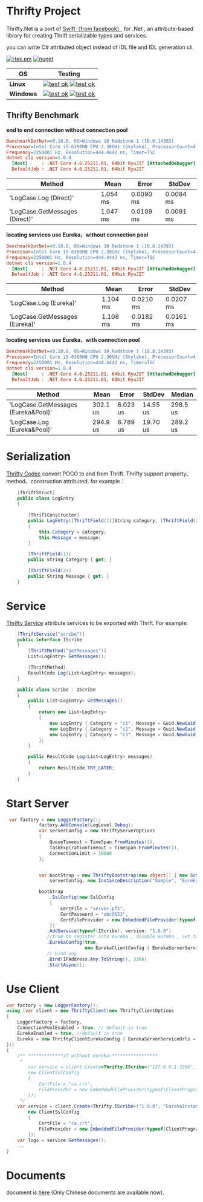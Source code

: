 # Thrifty Project

   
   
Thrifty.Net is a port of [Swift（from facebook）](https://github.com/facebook/swift) for .Net , an attribute-based library for creating Thrift serializable types and services.

you can write C# attributed object instead of IDL file and IDL generation cli.


[![Hex.pm](https://img.shields.io/hexpm/l/plug.svg)]()
[![nuget](https://img.shields.io/badge/nuget-coming%20soon-ff69b4.svg)]()

|       OS      | Testing |
|-------------|:----------:|
|**Linux**|[![test ok](https://img.shields.io/badge/eureka-testing%20pass-green.svg)]() [![test ok](https://img.shields.io/badge/end2end-testing%20pass-green.svg)]()|
|**Windows**  |[![test ok](https://img.shields.io/badge/eureka-testing%20pass-green.svg)]() [![test ok](https://img.shields.io/badge/end2end-testing%20pass-green.svg)]()|

## Thrifty Benchmark  

**end to end connection without connection pool**


```ini
BenchmarkDotNet=v0.10.8, OS=Windows 10 Redstone 1 (10.0.14393)
Processor=Intel Core i5-6300HQ CPU 2.30GHz (Skylake), ProcessorCount=4
Frequency=2250001 Hz, Resolution=444.4442 ns, Timer=TSC
dotnet cli version=1.0.4
  [Host]     : .NET Core 4.6.25211.01, 64bit RyuJIT [AttachedDebugger]
  DefaultJob : .NET Core 4.6.25211.01, 64bit RyuJIT
```

Method|Mean|Error|StdDev
------------------------------ |---------|----------|----------
'LogCase.Log (Direct)'|1.054 ms|0.0090 ms|0.0084 ms
'LogCase.GetMessages (Direct)'|1.047 ms|0.0109 ms|0.0091 ms

**locating services  use Eureka，without connection pool**

```ini
BenchmarkDotNet=v0.10.8, OS=Windows 10 Redstone 1 (10.0.14393)
Processor=Intel Core i5-6300HQ CPU 2.30GHz (Skylake), ProcessorCount=4
Frequency=2250001 Hz, Resolution=444.4442 ns, Timer=TSC
dotnet cli version=1.0.4
  [Host]     : .NET Core 4.6.25211.01, 64bit RyuJIT [AttachedDebugger]
  DefaultJob : .NET Core 4.6.25211.01, 64bit RyuJIT
```

 Method|Mean|Error|StdDev
------------------------------- |---------|----------|----------
'LogCase.Log (Eureka)'|1.104 ms|0.0210 ms|0.0207 ms
'LogCase.GetMessages (Eureka)'|1.108 ms|0.0182 ms|0.0161 ms

**locating services  use Eureka，with connection pool**
```ini
BenchmarkDotNet=v0.10.8, OS=Windows 10 Redstone 1 (10.0.14393)
Processor=Intel Core i5-6300HQ CPU 2.30GHz (Skylake), ProcessorCount=4
Frequency=2250001 Hz, Resolution=444.4442 ns, Timer=TSC
dotnet cli version=1.0.4
  [Host]     : .NET Core 4.6.25211.01, 64bit RyuJIT [AttachedDebugger]
  DefaultJob : .NET Core 4.6.25211.01, 64bit RyuJIT
```

Method|Mean|Error|StdDev|Median
 ------------------------------- |---------|---------|---------|---------
'LogCase.GetMessages (Eureka&Pool)' | 302.1 us | 6.023 us | 14.55 us | 298.5 us
'LogCase.Log (Eureka&Pool)' | 294.9 us | 6.789 us | 19.70 us | 289.2 us



# Serialization 

[Thrifty Codec](src/Thrifty.Services/Codecs) convert POCO to and from Thrift.
Thrifty support property、method、construction attributed. for example：

```csharp
    [ThriftStruct]
    public class LogEntry
    {

        [ThriftConstructor]
        public LogEntry([ThriftField(1)]String category, [ThriftField(2)]String message)
        {
            this.Category = category;
            this.Message = message;
        }

        [ThriftField(1)]
        public String Category { get; }

        [ThriftField(2)]
        public String Message { get; }
    }
```

# Service 

[Thrifty Service](src/Thrifty.Services/) attribute services to be exported with Thrift. For example:

```csharp
    [ThriftService("scribe")]
    public interface IScribe
    {
        [ThriftMethod("getMessages")]
        List<LogEntry> GetMessages();

        [ThriftMethod]
        ResultCode Log(List<LogEntry> messages);
    }

    public class Scribe : IScribe
    {
        public List<LogEntry> GetMessages()
        {
            return new List<LogEntry>
            {
                new LogEntry { Category = "c1", Message = Guid.NewGuid().ToString() },
                new LogEntry { Category = "c2", Message = Guid.NewGuid().ToString() },
                new LogEntry { Category = "c3", Message = Guid.NewGuid().ToString() }
            };
        }

        public ResultCode Log(List<LogEntry> messages)
        {
            return ResultCode.TRY_LATER;
        }
    }
```


# Start Server

```csharp
 var factory = new LoggerFactory();
            factory.AddConsole(LogLevel.Debug);
            var serverConfig = new ThriftyServerOptions
            {
                QueueTimeout = TimeSpan.FromMinutes(1),
                TaskExpirationTimeout = TimeSpan.FromMinutes(1),
                ConnectionLimit = 10000
            };


            var bootStrap = new ThriftyBootstrap(new object[] { new Scribe() },
                serverConfig, new InstanceDescription("Sample", "EurekaInstance1", "127.0.0.1"), factory);

            bootStrap
                .SslConfig(new SslConfig
                {
                    CertFile = "server.pfx",
                    CertPassword = "abc@123",
                    CertFileProvider = new EmbeddedFileProvider(typeof(Program).GetTypeInfo().Assembly)
                })
               .AddService(typeof(IScribe), version: "1.0.0")
               //true to register into eureka , disable eureka , set to false
               .EurekaConfig(true, 
                             new EurekaClientConfig { EurekaServerServiceUrls = "http://192.168.0.10:8761/eureka" })
               // bind any
               .Bind(IPAddress.Any.ToString(), 3366)
               .StartAsync();
```

# Use Client

```csharp
var factory = new LoggerFactory();
using (var client = new ThriftyClient(new ThriftyClientOptions
{
    LoggerFactory = factory,
    ConnectionPoolEnabled = true, // default is true
    EurekaEnabled = true, //default is true
    Eureka = new ThriftyClientEurekaConfig { EurekaServerServiceUrls = "http://192.168.0.10:8761/eureka" } //optional
}))
{
    /** *************if without eureka:*****************
     * 
        var service = client.Create<Thrifty.IScribe>("127.0.0.1:3366",
        new ClientSslConfig
        {
            CertFile = "ca.crt",
            FileProvider = new EmbeddedFileProvider(typeof(ClientProgram).GetTypeInfo().Assembly)
        });
     */
    var service = client.Create<Thrifty.IScribe>("1.0.0", "EurekaInstance1",
        new ClientSslConfig
        {
            CertFile = "ca.crt",
            FileProvider = new EmbeddedFileProvider(typeof(ClientProgram).GetTypeInfo().Assembly)
        });
    var logs = service.GetMessages();
    ...
}
```



# Documents

document is [here](https://github.com/endink/Thrifty/wiki) (Only Chinese documents are available now).

